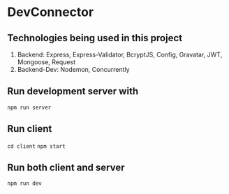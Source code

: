 # DevConnector

## Technologies being used in this project

1. Backend: Express, Express-Validator, BcryptJS, Config, Gravatar, JWT, Mongoose, Request
2. Backend-Dev: Nodemon, Concurrently

## Run development server with

`npm run server`

## Run client

`cd client`
`npm start`

## Run both client and server

`npm run dev`
